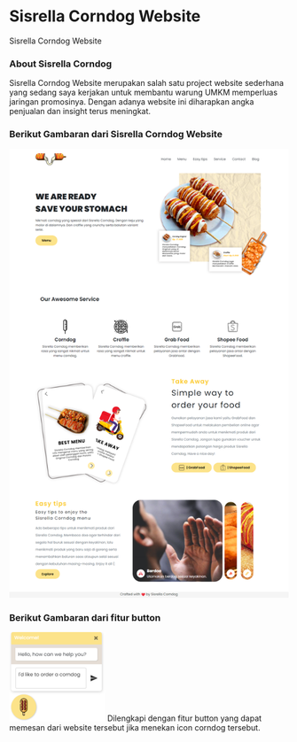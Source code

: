 # Sisrella Corndog Website
Sisrella Corndog Website

### About Sisrella Corndog
Sisrella Corndog Website merupakan salah satu project website sederhana yang sedang saya kerjakan untuk membantu warung UMKM memperluas jaringan promosinya. Dengan adanya website ini diharapkan angka penjualan dan insight terus meningkat. 

### Berikut Gambaran dari Sisrella Corndog Website
![diagram](SisrellaCorndog.png)

### Berikut Gambaran dari fitur button
![diagram](button.png)
Dilengkapi dengan fitur button yang dapat memesan dari website tersebut jika menekan icon corndog tersebut.